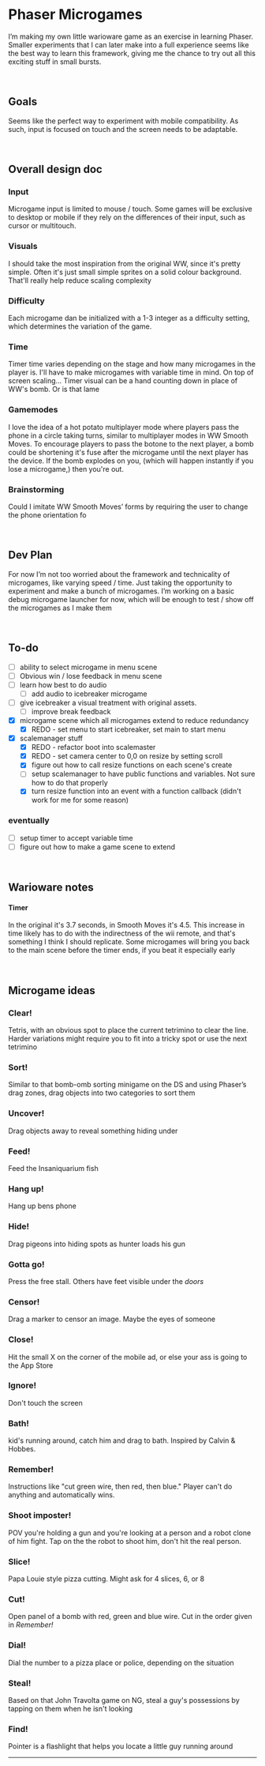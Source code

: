 # Phaser Microgames
I’m making my own little warioware game as an exercise in learning Phaser. Smaller experiments that I can later make into a full experience seems like the best way to learn this framework, giving me the chance to try out all this exciting stuff in small bursts.

<br /> 

## Goals
Seems like the perfect way to experiment with mobile compatibility. As such, input is focused on touch and the screen needs to be adaptable.

<br /> 

## Overall design doc
### Input
Microgame input is limited to mouse / touch. Some games will be exclusive to desktop or mobile if they rely on the differences of their input, such as cursor or multitouch.

### Visuals
I should take the most inspiration from the original WW, since it's pretty simple. Often it's just small simple sprites on a solid colour background. That'll really help reduce scaling complexity

### Difficulty
Each microgame dan be initialized with a 1-3 integer as a difficulty setting, which determines the variation of the game.

### Time
Timer time varies depending on the stage and how many microgames in the player is. I'll have to make microgames with variable time in mind. On top of screen scaling...
Timer visual can be a hand counting down in place of WW's bomb. Or is that lame

### Gamemodes
I love the idea of a hot potato multiplayer mode where players pass the phone in a circle taking turns, similar to multiplayer modes in WW Smooth Moves. To encourage players to pass the botone to the next player, a bomb could be shortening it's fuse after the microgame until the next player has the device. If the bomb explodes on you, (which will happen instantly if you lose a microgame,) then you're out.

### Brainstorming
Could I imitate WW Smooth Moves’ forms by requiring the user to change the phone orientation fo

<br /> 

## Dev Plan
For now I’m not too worried about the framework and technicality of microgames, like varying speed / time. Just taking the opportunity to experiment and make a bunch of microgames. I’m working on a basic debug microgame launcher for now, which will be enough to test / show off the microgames as I make them

<br /> 

## To-do

- [ ] ability to select microgame in menu scene
- [ ] Obvious win / lose feedback in menu scene
- [ ] learn how best to do audio
  - [ ] add audio to icebreaker microgame
- [ ] give icebreaker a visual treatment with original assets.
  - [ ] improve break feedback
- [x] microgame scene which all microgames extend to reduce redundancy
  - [x] REDO - set menu to start icebreaker, set main to start menu
- [x] scalemanager stuff
  - [x] REDO - refactor boot into scalemaster
  - [x] REDO - set camera center to 0,0 on resize by setting scroll
  - [x] figure out how to call resize functions on each scene's create
  - [ ] setup scalemanager to have public functions and variables. Not sure how to do that properly
  - [x] turn resize function into an event with a function callback (didn't work for me for some reason)

### eventually

- [ ] setup timer to accept variable time
- [ ] figure out how to make a game scene to extend

<br /> 

## Warioware notes
#### Timer
In the original it's 3.7 seconds, in Smooth Moves it's 4.5. This increase in time likely has to do with the indirectness of the wii remote, and that's something I think I should replicate.
Some microgames will bring you back to the main scene before the timer ends, if you beat it especially early

<br /> 

## Microgame ideas
### Clear!
Tetris, with an obvious spot to place the current tetrimino to clear the line. Harder variations might require you to fit into a tricky spot or use the next tetrimino

### Sort!
Similar to that bomb-omb sorting minigame on the DS and using Phaser’s drag zones, drag objects into two categories to sort them

### Uncover!
Drag objects away to reveal something hiding under

### Feed!
Feed the Insaniquarium fish

### Hang up!
Hang up bens phone

### Hide!
Drag pigeons into hiding spots as hunter loads his gun

### Gotta go!
Press the free stall. Others have feet visible under the *doors*

### Censor!
Drag a marker to censor an image. Maybe the eyes of someone

### Close!
Hit the small X on the corner of the mobile ad, or else your ass is going to the App Store

### Ignore!
Don't touch the screen

### Bath!
kid's running around, catch him and drag to bath. Inspired by Calvin & Hobbes.

### Remember!
Instructions like "cut green wire, then red, then blue." Player can't do anything and automatically wins.

### Shoot imposter!
POV you're holding a gun and you're looking at a person and a robot clone of him fight. Tap on the the robot to shoot him, don't hit the real person.

### Slice!
Papa Louie style pizza cutting. Might ask for 4 slices, 6, or 8

### Cut!
Open panel of a bomb with red, green and blue wire. Cut in the order given in *Remember!*

### Dial!
Dial the number to a pizza place or police, depending on the situation

### Steal!
Based on that John Travolta game on NG, steal a guy's possessions by tapping on them when he isn't looking

### Find!
Pointer is a flashlight that helps you locate a little guy running around

- - - -